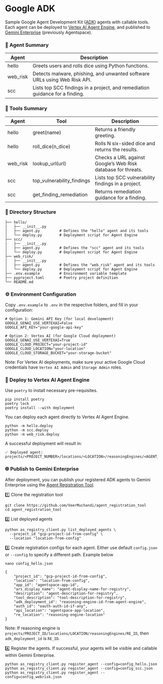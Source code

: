 # Google ADK
Sample Google Agent Development Kit ([ADK](https://google.github.io/adk-docs/)) agents with callable tools. Each agent can be deployed to [Vertex AI Agent Engine](https://cloud.google.com/vertex-ai/generative-ai/docs/agent-engine/overview), and published to [Gemini Enterprise](https://cloud.google.com/gemini-enterprise?hl=en) (previously Agentspace).


### 🤖 Agent Summary
| Agent    | Description                                                                 |
|----------|-----------------------------------------------------------------------------|
| hello    | Greets users and rolls dice using Python functions.                         |
| web_risk | Detects malware, phishing, and unwanted software URLs using Web Risk API.   |
| scc      | Lists top SCC findings in a project, and remediation guidance for a finding.|


### 🧠 Tools Summary
| Agent	   | Tool	                      | Description                                                  |
|----------|----------------------------|--------------------------------------------------------------|
| hello	   | greet(name)	              | Returns a friendly greeting.                                 |
| hello	   | roll_dice(n_dice)          | Rolls N six-sided dice and returns the results.              |
| web_risk | lookup_url(url)	          | Checks a URL against Google’s Web Risk database for threats. |
| scc      | top_vulnerability_findings | Lists top SCC vulnerability findings in a project.           |
| scc      | get_finding_remediation    | Returns remediation guidance for a finding.                  |


### 📁 Directory Structure
```
├── hello/
|   ├── __init__.py
│   ├── agent.py         # Defines the "hello" agent and its tools
│   └── deploy.py        # Deployment script for Agent Engine
├── scc/
|   ├── __init__.py
│   ├── agent.py         # Defines the "scc" agent and its tools
│   └── deploy.py        # Deployment script for Agent Engine
├── web_risk/
|   ├── __init__.py
│   ├── agent.py         # Defines the "web_risk" agent and its tools
│   └── deploy.py        # Deployment script for Agent Engine
├── .env.example         # Environment variable template
├── pyproject.toml       # Poetry project definition
└── README.md
```

### ⚙️ Environment Configuration
Copy `.env.example` to `.env` in the respective folders, and fill in your configuration:
```
# Option 1: Gemini API Key (for local development)
GOOGLE_GENAI_USE_VERTEXAI=False
GOOGLE_API_KEY="your-google-api-key"

# Option 2: Vertex AI (for Google Cloud deployment)
GOOGLE_GENAI_USE_VERTEXAI=True
GOOGLE_CLOUD_PROJECT="your-project-id"
GOOGLE_CLOUD_LOCATION="your-location"
GOOGLE_CLOUD_STORAGE_BUCKET="your-storage-bucket"
```
Note: For Vertex AI deployments, make sure your active Google Cloud credentials have `Vertex AI Admin` and `Storage Admin` roles.


### 🚀 Deploy to Vertex AI Agent Engine
Use `poetry` to install necessary pre-requisites.
```
pip install poetry
poetry lock
poetry install --with deployment
```

You can deploy each agent directly to Vertex AI Agent Engine.
```
python -m hello.deploy
python -m scc.deploy
python -m web_risk.deploy
```

A successful deployment will result in:
```
✅ Deployed agent: projects/<PROJECT_NUMBER>/locations/<LOCATION>/reasoningEngines/<AGENT_ID>
```


### 🌐 Publish to Gemini Enterprise
After deployment, you can publish your registered ADK agents to Gemini Enterprise using the [Agent Registration Tool](https://github.com/VeerMuchandi/agent_registration_tool).

1️⃣ Clone the registration tool
```
git clone https://github.com/VeerMuchandi/agent_registration_tool
cd agent_registration_tool
```

2️⃣ List deployed agents
```
python as_registry_client.py list_deployed_agents \
  --project_id "gcp-project-id-from-config" \
  --location "location-from-config"
```

3️⃣ Create registration configs for each agent. Either use default `config.json` or `--config` to specify a different path. Example below
```
nano config_hello.json
```
```
{
    "project_id": "gcp-project-id-from-config",
    "location": "location-from-config", 
    "app_id": "agentspace-app-id",
    "ars_display_name": "agent-display-name-for-registry",
    "description": "agent-description-for-registry",
    "tool_description": "tool-description-for-registry",
    "adk_deployment_id": "reasoning-engine-id-from-agent-engine",
    "auth_id": "oauth-auth-id-if-any",
    "api_location": "agentspace-app-location",
    "re_location": "reasoning-engine-location"
}
```
Note: If reasoning engine is `projects/PROJECT_ID/locations/LOCATION/reasoningEngines/RE_ID`, then `adk_deployment_id` is `RE_ID`.

4️⃣ Register the agents. If successful, your agents will be visible and callable within Gemini Enterprise.
```
python as_registry_client.py register_agent --config=config_hello.json
python as_registry_client.py register_agent --config=config_scc.json
python as_registry_client.py register_agent --config=config_webrisk.json
```
